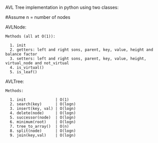 AVL Tree implementation in python using two classes:

#Assume n = number of nodes

  AVLNode:
  
    Methods (all at O(1)):
    
      1. init
      2. getters: left and right sons, parent, key, value, height and balance factor
      3. setters: left and right sons, parent, key, value, height, virtual_node and not_virtual
      4. is_virtual()
      5. is_leaf()
      
  AVLTree:
  
    Methods:
    
      1. init             | O(1)
      2. search(key)      | O(logn)
      3. insert(key, val) | O(logn)
      4. delete(node)     | O(logn)
      5. successor(node)  | O(logn)
      6. minimum(root)    | O(logn)
      7. tree_to_array()  | O(n)
      8. split(node)      | O(logn)
      9. join(key,val)    | O(logn)
